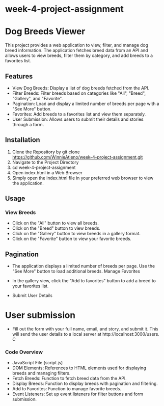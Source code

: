 # week-4-project-assignment
# Dog Breeds Viewer
This project provides a web application to view, filter, and manage dog breed information. The application fetches breed data from an API and allows users to view breeds, filter them by category, and add breeds to a favorites list.

 ## Features
- View Dog Breeds: Display a list of dog breeds fetched from the API.
- Filter Breeds: Filter breeds based on categories like "All", "Breed", "Gallery", and "Favorite".
- Pagination: Load and display a limited number of breeds per page with a "See More" button.
- Favorites: Add breeds to a favorites list and view them separately.
- User Submission: Allows users to submit their details and stories through a form.

## Installation
1. Clone the Repository by git clone https://github.com/WinnieAtieno/week-4-project-assignment.git
2. Navigate to the Project Directory
3. cd week-4-project-assignment
4. Open index.html in a Web Browser
5. Simply open the index.html file in your preferred web browser to view the application.

## Usage
### View Breeds
- Click on the "All" button to view all breeds.
- Click on the "Breed" button to view breeds.
- Click on the "Gallery" button to view breeds in a gallery format.
- Click on the "Favorite" button to view your favorite breeds.

## Pagination

- The application displays a limited number of breeds per page. Use the "See More" button to load additional breeds.
Manage Favorites

- In the gallery view, click the "Add to favorites" button to add a breed to your favorites list.
- Submit User Details

# User submission
- Fill out the form with your full name, email, and story, and submit it. This will send the user details to a local server at http://localhost:3000/users.
C
### Code Overview
- JavaScript File (script.js)
- DOM Elements: References to HTML elements used for displaying breeds and managing filters.
- Fetch Breeds: Function to fetch breed data from the API.
- Display Breeds: Function to display breeds with pagination and filtering.
- Add to Favorites: Function to manage favorite breeds.
- Event Listeners: Set up event listeners for filter buttons and form submission.
